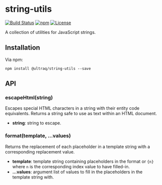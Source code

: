 
string-utils
============

[![Build Status](https://travis-ci.org/ultraq/string-utils.svg?branch=master)](https://travis-ci.org/ultraq/string-utils)
[![npm](https://img.shields.io/npm/v/@ultraq/string-utils.svg?maxAge=3600)](https://www.npmjs.com/package/@ultraq/string-utils)
[![License](https://img.shields.io/github/license/ultraq/string-utils.svg?maxAge=2592000)](https://github.com/ultraq/string-utils/blob/master/LICENSE.txt)

A collection of utilities for JavaScript strings.


Installation
------------

Via npm:

```
npm install @ultraq/string-utils --save
```


API
---

### escapeHtml(string)

Escapes special HTML characters in a string with their entity code equivalents.
Returns a string safe to use as text within an HTML document.

 - **string**: string to escape.

### format(template, ...values)

Returns the replacement of each placeholder in a template string with a
corresponding replacement value.

 - **template**: template string containing placeholders in the format or `{n}`
   where `n` is the corresponding index value to have filled-in.
 - **...values**: argument list of values to fill in the placeholders in the
   template string with.
